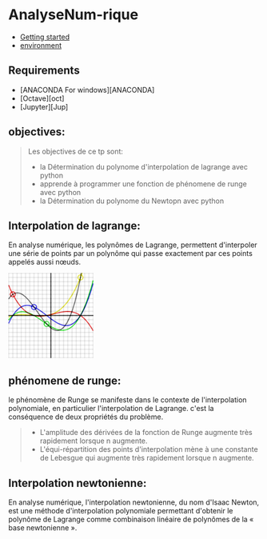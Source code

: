 # AnalyseNum-rique

<!-- START doctoc generated TOC please keep comment here to allow auto update -->
<!-- DON'T EDIT THIS SECTION, INSTEAD RE-RUN doctoc TO UPDATE -->


- [Getting started](#getting-started)
- [environment](#environment)



<!-- END doctoc generated TOC please keep comment here to allow auto update -->

## Requirements

* [ANACONDA For windows][ANACONDA] 
* [Octave][oct]
* [Jupyter][Jup]

 ## objectives:
> Les objectives de ce tp sont: 
>  + la Détermination du polynome d'interpolation de lagrange avec python
> + apprende à programmer une fonction de phénomene de runge avec python
> + la Détermination du polynome du Newtopn avec python



## Interpolation de lagrange:
En analyse numérique, les polynômes de Lagrange, permettent d'interpoler une série de points par un polynôme qui passe exactement par ces points appelés aussi nœuds.


<img src="lagrange.png" height="170" width="170">

## phénomene de runge:
le phénomène de Runge se manifeste dans le contexte de l'interpolation polynomiale, en particulier l'interpolation de Lagrange. c'est la conséquence de deux propriétés du problème.

> + L'amplitude des dérivées de la fonction de Runge augmente très rapidement lorsque n augmente.
> + L'équi-répartition des points d'interpolation mène à une constante de Lebesgue qui augmente très rapidement lorsque n augmente.



## Interpolation newtonienne:
En analyse numérique, l'interpolation newtonienne, du nom d'Isaac Newton, est une méthode d'interpolation polynomiale permettant d'obtenir le polynôme de Lagrange comme combinaison linéaire de polynômes de la « base newtonienne ».
